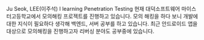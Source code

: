 Ju Seok, LEE(이주석)
I learning Penetration Testing
현재 대덕소프트웨어 마이스터고등학교에서 모의해킹 프로젝트를 진행하고 있습니다.
모의 해킹을 하다 보니 개발에 대한 지식이 필요하다 생각해 백엔드, 서버 공부를 하고 있습니다.
최근 안드로이드 앱을 대상으로 모의해킹을 진행하고자 리버싱 분야도 공부중에 있습니다.
